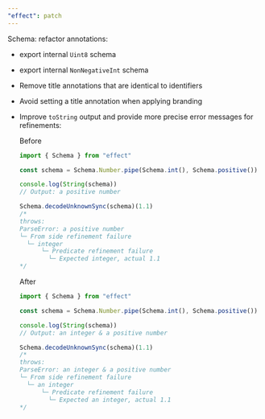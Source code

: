 ```yaml
---
"effect": patch
---
```


Schema: refactor annotations:

- export internal `Uint8` schema
- export internal `NonNegativeInt` schema
- Remove title annotations that are identical to identifiers
- Avoid setting a title annotation when applying branding
- Improve `toString` output and provide more precise error messages for refinements:

  Before

  ```ts
  import { Schema } from "effect"

  const schema = Schema.Number.pipe(Schema.int(), Schema.positive())

  console.log(String(schema))
  // Output: a positive number

  Schema.decodeUnknownSync(schema)(1.1)
  /*
  throws:
  ParseError: a positive number
  └─ From side refinement failure
    └─ integer
        └─ Predicate refinement failure
          └─ Expected integer, actual 1.1
  */
  ```

  After

  ```ts
  import { Schema } from "effect"

  const schema = Schema.Number.pipe(Schema.int(), Schema.positive())

  console.log(String(schema))
  // Output: an integer & a positive number

  Schema.decodeUnknownSync(schema)(1.1)
  /*
  throws:
  ParseError: an integer & a positive number
  └─ From side refinement failure
    └─ an integer
        └─ Predicate refinement failure
          └─ Expected an integer, actual 1.1
  */
  ```
